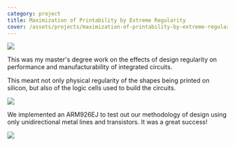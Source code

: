 ```yaml
---
category: project
title: Maximization of Printability by Extreme Regularity
cover: /assets/projects/maximization-of-printability-by-extreme-regularity/18.jpg
---
```

![](/assets/projects/maximization-of-printability-by-extreme-regularity/22or25.jpg)

This was my master's degree work on the effects of design regularity on performance and manufacturability of integrated circuits.

This meant not only physical regularity of the shapes being printed on silicon, but also of the logic cells used to build the circuits.

![](/assets/projects/maximization-of-printability-by-extreme-regularity/18.jpg)

We implemented an ARM926EJ to test out our methodology of design using only unidirectional metal lines and transistors. It was a great success!

![](/assets/projects/maximization-of-printability-by-extreme-regularity/layout_ARM.jpg)
